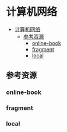 # 计算机网络

<!--ts-->
* [计算机网络](#计算机网络)
   * [参考资源](#参考资源)
      * [online-book](#online-book)
      * [fragment](#fragment)
      * [local](#local)

<!-- Created by https://github.com/ekalinin/github-markdown-toc -->
<!-- Added by: runner, at: Tue Jul 12 06:56:33 UTC 2022 -->

<!--te-->

## 参考资源

### online-book

### fragment

### local